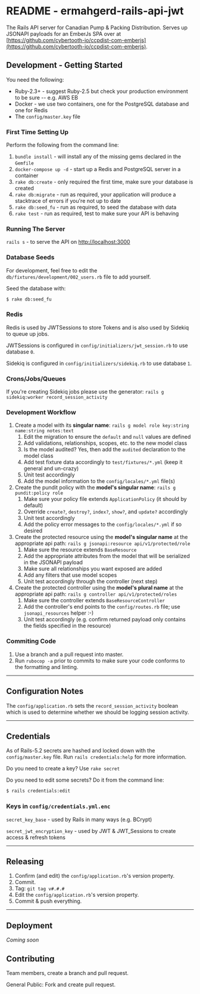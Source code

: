 # README  - ermahgerd-rails-api-jwt
         
The Rails API server for Canadian Pump & Packing Distribution.  Serves up JSONAPI payloads for an EmberJs SPA
over at [https://github.com/cybertooth-io/ccpdist-com-emberjs](https://github.com/cybertooth-io/ccpdist-com-emberjs).

## Development - Getting Started

You need the following:

* Ruby-2.3+ - suggest Ruby-2.5 but check your production environment to be sure -- e.g. AWS EB
* Docker - we use two containers, one for the PostgreSQL database and one for Redis
* The `config/master.key` file

### First Time Setting Up

Perform the following from the command line:

1. `bundle install` - will install any of the missing gems declared in the `Gemfile`
1. `docker-compose up -d` - start up a Redis and PostgreSQL server in a container
1. `rake db:create` - only required the first time, make sure your database is created
1. `rake db:migrate` - run as required, your application will produce a stacktrace of errors if you're not up to date
1. `rake db:seed_fu` - run as required, to seed the database with data
1. `rake test` - run as required, test to make sure your API is behaving

### Running The Server

`rails s` - to serve the API on [http://localhost:3000](http://localhost:3000)


### Database Seeds

For development, feel free to edit the `db/fixtures/development/002_users.rb` file to add yourself.

Seed the database with:

```bash
$ rake db:seed_fu
```

### Redis

Redis is used by JWTSessions to store Tokens and is also used by Sidekiq to queue up jobs.

JWTSessions is configured in `config/initializers/jwt_session.rb` to use database `0`.

Sidekiq is configured in `config/initializers/sidekiq.rb` to use database `1`.

### Crons/Jobs/Queues

If you're creating Sidekiq jobs please use the generator: `rails g sidekiq:worker record_session_activity`

### Development Workflow

1. Create a model with its **singular name**: `rails g model role key:string name:string notes:text`
    1. Edit the migration to ensure the `default` and `null` values are defined
    1. Add validations, relationships, scopes, etc. to the new model class
    1. Is the model audited?  Yes, then add the `audited` declaration to the model class
    1. Add test fixture data accordingly to `test/fixtures/*.yml` (keep it general and un-crazy)
    1. Unit test accordingly
    1. Add the model information to the `config/locales/*.yml` file(s)
1. Create the pundit policy with the **model's singular name**: `rails g pundit:policy role`
    1. Make sure your policy file extends `ApplicationPolicy` (it should by default)
    1. Override `create?`, `destroy?`, `index?`, `show?`, and `update?` accordingly
    1. Unit test accordingly
    1. Add the policy error messages to the `config/locales/*.yml` if so desired
1. Create the protected resource using the **model's singular name** at the appropriate api path: 
`rails g jsonapi:resource api/v1/protected/role`
    1. Make sure the resource extends `BaseResource`
    1. Add the appropriate attributes from the model that will be serialized in the JSONAPI payload
    1. Make sure all relationships you want exposed are added
    1. Add any filters that use model scopes
    1. Unit test accordingly through the controller (next step)
1. Create the protected controller using the **model's plural name** at the appropriate api path:
`rails g controller api/v1/protected/roles`
    1. Make sure the controller extends `BaseResourceController`
    1. Add the controller's end points to the `config/routes.rb` file; use `jsonapi_resources` helper :-)
    1. Unit test accordingly (e.g. confirm returned payload only contains the fields specified in the resource)

### Commiting Code

1. Use a branch and a pull request into master.
1. Run `rubocop -a` prior to commits to make sure your code conforms to the formatting and linting.

----

## Configuration Notes

The `config/application.rb` sets the `record_session_activity` boolean which is used to determine whether
we should be logging session activity.

----

## Credentials

As of Rails-5.2 secrets are hashed and locked down with the `config/master.key` file.  Run `rails credentials:help` for
more information.

Do you need to create a key?  Use `rake secret`

Do you need to edit some secrets?  Do it from the command line:

```bash
$ rails credentials:edit
```

### Keys in `config/credentials.yml.enc`

`secret_key_base` - used by Rails in many ways (e.g. BCrypt)

`secret_jwt_encryption_key` - used by JWT & JWT_Sessions to create access & refresh tokens

----

## Releasing

1. Confirm (and edit) the `config/application.rb`'s version property.
1. Commit.
1. Tag: `git tag v#.#.#`
1. Edit the `config/application.rb`'s version property.
1. Commit & push everything.

----

## Deployment

_Coming soon_

## Contributing

Team members, create a branch and pull request.

General Public: Fork and create pull request.

